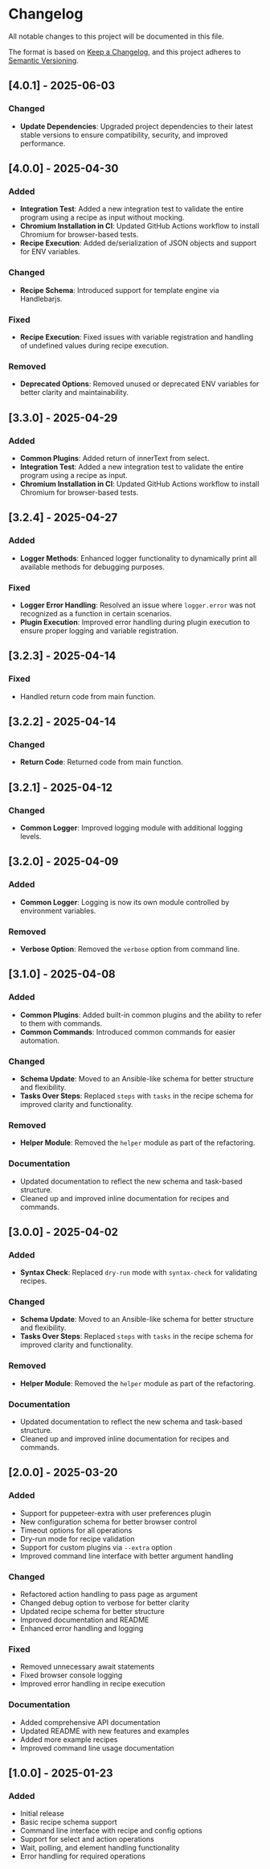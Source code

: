 # Changelog

All notable changes to this project will be documented in this file.

The format is based on [Keep a Changelog](https://keepachangelog.com/en/1.0.0/),
and this project adheres to [Semantic Versioning](https://semver.org/spec/v2.0.0.html).

## [4.0.1] - 2025-06-03

### Changed
- **Update Dependencies**: Upgraded project dependencies to their latest stable versions to ensure compatibility, security, and improved performance.

## [4.0.0] - 2025-04-30

### Added
- **Integration Test**: Added a new integration test to validate the entire program using a recipe as input without mocking.
- **Chromium Installation in CI**: Updated GitHub Actions workflow to install Chromium for browser-based tests.
- **Recipe Execution**: Added de/serialization of JSON objects and support for ENV variables.

### Changed
- **Recipe Schema**: Introduced support for template engine via Handlebarjs.

### Fixed
- **Recipe Execution**: Fixed issues with variable registration and handling of undefined values during recipe execution.

### Removed
- **Deprecated Options**: Removed unused or deprecated ENV variables for better clarity and maintainability.

## [3.3.0] - 2025-04-29

### Added
- **Common Plugins**: Added return of innerText from select.
- **Integration Test**: Added a new integration test to validate the entire program using a recipe as input.
- **Chromium Installation in CI**: Updated GitHub Actions workflow to install Chromium for browser-based tests.

## [3.2.4] - 2025-04-27

### Added
- **Logger Methods**: Enhanced logger functionality to dynamically print all available methods for debugging purposes.

### Fixed
- **Logger Error Handling**: Resolved an issue where `logger.error` was not recognized as a function in certain scenarios.
- **Plugin Execution**: Improved error handling during plugin execution to ensure proper logging and variable registration.

## [3.2.3] - 2025-04-14

### Fixed
- Handled return code from main function.

## [3.2.2] - 2025-04-14

### Changed
- **Return Code**: Returned code from main function.

## [3.2.1] - 2025-04-12

### Changed
- **Common Logger**: Improved logging module with additional logging levels.

## [3.2.0] - 2025-04-09

### Added
- **Common Logger**: Logging is now its own module controlled by environment variables.

### Removed
- **Verbose Option**: Removed the `verbose` option from command line.

## [3.1.0] - 2025-04-08

### Added
- **Common Plugins**: Added built-in common plugins and the ability to refer to them with commands.
- **Common Commands**: Introduced common commands for easier automation.

### Changed
- **Schema Update**: Moved to an Ansible-like schema for better structure and flexibility.
- **Tasks Over Steps**: Replaced `steps` with `tasks` in the recipe schema for improved clarity and functionality.

### Removed
- **Helper Module**: Removed the `helper` module as part of the refactoring.

### Documentation
- Updated documentation to reflect the new schema and task-based structure.
- Cleaned up and improved inline documentation for recipes and commands.

## [3.0.0] - 2025-04-02

### Added
- **Syntax Check**: Replaced `dry-run` mode with `syntax-check` for validating recipes.

### Changed
- **Schema Update**: Moved to an Ansible-like schema for better structure and flexibility.
- **Tasks Over Steps**: Replaced `steps` with `tasks` in the recipe schema for improved clarity and functionality.

### Removed
- **Helper Module**: Removed the `helper` module as part of the refactoring.

### Documentation
- Updated documentation to reflect the new schema and task-based structure.
- Cleaned up and improved inline documentation for recipes and commands.

## [2.0.0] - 2025-03-20

### Added
- Support for puppeteer-extra with user preferences plugin
- New configuration schema for better browser control
- Timeout options for all operations
- Dry-run mode for recipe validation
- Support for custom plugins via `--extra` option
- Improved command line interface with better argument handling

### Changed
- Refactored action handling to pass page as argument
- Changed debug option to verbose for better clarity
- Updated recipe schema for better structure
- Improved documentation and README
- Enhanced error handling and logging

### Fixed
- Removed unnecessary await statements
- Fixed browser console logging
- Improved error handling in recipe execution

### Documentation
- Added comprehensive API documentation
- Updated README with new features and examples
- Added more example recipes
- Improved command line usage documentation

## [1.0.0] - 2025-01-23

### Added
- Initial release
- Basic recipe schema support
- Command line interface with recipe and config options
- Support for select and action operations
- Wait, polling, and element handling functionality
- Error handling for required operations

